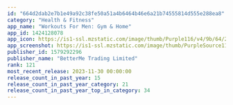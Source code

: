 ```yaml
---
id: "664d2dab2e7b1e49a92c38fe50a51a4b6464b46e6a21b74555814d555e288ea8"
category: "Health & Fitness"
app_name: "Workouts For Men: Gym & Home"
app_id: 1424128078
app_icon: https://is1-ssl.mzstatic.com/image/thumb/Purple116/v4/9b/64/27/9b6427aa-23b1-73a8-04b1-fa6978f13999/AppIcon-0-0-1x_U007emarketing-0-10-0-85-220.png/1024x1024bb.png
app_screenshot: https://is1-ssl.mzstatic.com/image/thumb/PurpleSource116/v4/f5/17/bf/f517bf18-f0af-0ced-f950-6f7b1740f8e2/943a4a1c-b099-406d-abe5-eb29d00121f6_Me_XS_EN_1.jpg/1242x2688bb.png
publisher_id: 1579292296
publisher_name: "BetterMe Trading Limited"
rank: 121
most_recent_release: 2023-11-30 00:00:00
release_count_in_past_year: 15
release_count_in_past_year_category: 21
release_count_in_past_year_top_in_category: 34
---
```

